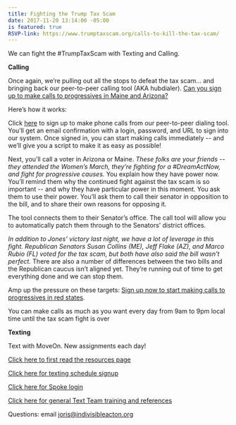 ```yaml
---
title: Fighting the Trump Tax Scam
date: 2017-11-20 13:14:00 -05:00
is featured: true
RSVP-link: https://www.trumptaxscam.org/calls-to-kill-the-tax-scam/
---
```


We can fight the #TrumpTaxScam with Texting and Calling.

**Calling**

Once again, we’re pulling out all the stops to defeat the tax scam… and bringing back our peer-to-peer calling tool (AKA hubdialer). [Can you sign up to make calls to progressives in Maine and Arizona? ](https://www.trumptaxscam.org/calls-to-kill-the-tax-scam/)

Here’s how it works:

Click [here](https://www.trumptaxscam.org/calls-to-kill-the-tax-scam/) to sign up to make phone calls from our peer-to-peer dialing tool. You’ll get an email confirmation with a login, password, and URL to sign into our system. Once signed in, you can start making calls immediately -- and we’ll give you a script to make it as easy as possible!

Next, you’ll call a voter in Arizona or Maine. *These folks are your friends -- they attended the Women’s March, they’re fighting for a #DreamActNow, and fight for progressive causes.*
You explain how they have power now. You’ll remind them why the continued fight against the tax scam is so important -- and why they have particular power in this moment.
You ask them to use their power. You’ll ask them to call their senator in opposition to the bill, and to share their own reasons for opposing it.

The tool connects them to their Senator’s office. The call tool will allow you to automatically patch them through to the Senators’ district offices.

*In addition to Jones’ victory last night, we have a lot of leverage in this fight. Republican Senators Susan Collins (ME), Jeff Flake (AZ), and Marco Rubio (FL) voted for the tax scam, but both have also said the bill wasn’t perfect.* There are also a number of differences between the two bills and the Republican caucus isn’t aligned yet. They’re running out of time to get everything done and we can stop them.

Amp up the pressure on these targets: [Sign up now to start making calls to progressives in red states](https://www.trumptaxscam.org/calls-to-kill-the-tax-scam/). 

You can make calls as much as you want every day from 9am to 9pm local time until the tax scam fight is over

**Texting**

Text with MoveOn. New assignments each day!

[Click here to first read the resources page](https://docs.google.com/document/d/1HvJGYn7v-8u064zN5ex_XvqW3ubG-CkoAbzhmN0Qmbs/edit?usp=sharing
)

[Click here for texting schedule signup](https://act.moveon.org/survey/mo-text-team-schedule/)

[Click here for Spoke login](http://mvn.to/SpokeLogin) 

[Click here for general Text Team training and references](https://front.moveon.org/join-moveon-text-team/)

Questions: email joris@indivisibleacton.org
